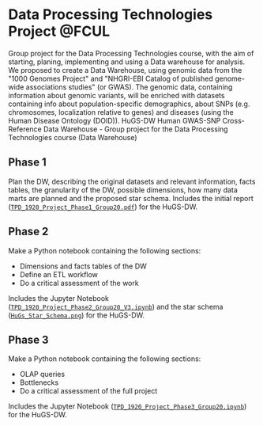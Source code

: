 # Data Processing Technologies Project @FCUL

Group project for the Data Processing Technologies course, with the aim of starting, planing, implementing and using a Data warehouse for analysis.
We proposed to create a Data Warehouse, using genomic data from the "1000 Genomes Project" and "NHGRI-EBI Catalog of published genome-wide associations studies" (or GWAS). The genomic data, containing information about genomic variants, will be enriched with datasets containing info about population-specific demographics, about SNPs (e.g. chromosomes, localization relative to genes) and diseases (using the Human Disease Ontology (DOID)).
HuGS-DW Human GWAS-SNP Cross-Reference Data Warehouse - Group project for the Data Processing Technologies course (Data Warehouse)

## Phase 1
Plan the DW, describing the original datasets and relevant information, facts tables, the granularity of the DW, possible dimensions, how many data marts are planned and the proposed star schema.
Includes the initial report ([`TPD_1920_Project_Phase1_Group20.pdf`](TPD_1920_Project_Phase1_Group20.pdf)) for the HuGS-DW.

## Phase 2
Make a Python notebook containing the following sections:
- Dimensions and facts tables of the DW
- Define an ETL workflow
- Do a critical assessment of the work

Includes the Jupyter Notebook ([`TPD_1920_Project_Phase2_Group20_V3.ipynb`](TPD_1920_Project_Phase2_Group20_V3.ipynb)) and the star schema ([`HuGs_Star_Schema.png`](HuGs_Star_Schema.png)) for the HuGS-DW.

## Phase 3
Make a Python notebook containing the following sections:
- OLAP queries
- Bottlenecks
- Do a critical assessment of the full project

Includes the Jupyter Notebook ([`TPD_1920_Project_Phase3_Group20.ipynb`](TPD_1920_Project_Phase3_Group20.ipynb)) for the HuGS-DW.
